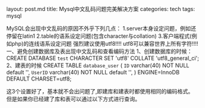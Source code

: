 layout: post.md
title: Mysql中文乱码问题完美解决方案
categories: tech
tags: mysql


MySQL会出现中文乱码的原因不外乎下列几点：
1.server本身设定问题，例如还停留在latin1
2.table的语系设定问题(包含character与collation)
3.客户端程式(例如php)的连线语系设定问题
强烈建议使用utf8!!!!
utf8可以兼容世界上所有字符!!!!
一、避免创建数据库及表出现中文乱码和查看编码方法
1、创建数据库的时候：CREATE DATABASE `test`
CHARACTER SET 'utf8'
COLLATE 'utf8_general_ci';
2、建表的时候 CREATE TABLE `database_user` (
`ID` varchar(40) NOT NULL default '',
`UserID` varchar(40) NOT NULL default '',
) ENGINE=InnoDB DEFAULT CHARSET=utf8;

这3个设置好了，基本就不会出问题了,即建库和建表时都使用相同的编码格式。
但是如果你已经建了库和表可以通过以下方式进行查询。